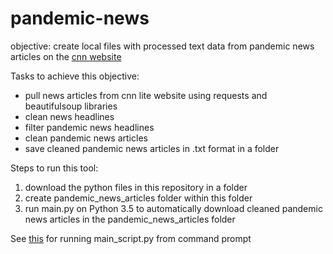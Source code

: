 # pandemic-news

objective: create local files with processed text data from pandemic news articles on the [cnn website](https://lite.cnn.com/en)

Tasks to achieve this objective:

- pull news articles from cnn lite website using requests and beautifulsoup libraries
- clean news headlines
- filter pandemic news headlines
- clean pandemic news articles
- save cleaned pandemic news articles in .txt format in a folder

Steps to run this tool:

1. download the python files in this repository in a folder
2. create pandemic_news_articles folder within this folder
3. run main.py on Python 3.5 to automatically download cleaned pandemic news articles in the pandemic_news_articles folder 

See [this](https://www.geeksforgeeks.org/how-to-run-a-python-script/) for running main_script.py from command prompt

